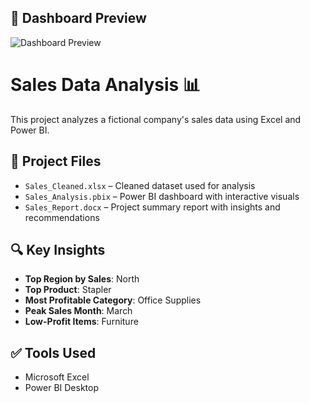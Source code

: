 ## 📸 Dashboard Preview

![Dashboard Preview]([https://raw.githubusercontent.com/AffanKhan0908/movie-sales-visualization-powerbi/main/Capture.JPG](https://raw.githubusercontent.com/AffanKhan0908/sales-data-analysis/refs/heads/main/Sales%20Analysis.JPG))

# Sales Data Analysis 📊  

This project analyzes a fictional company's sales data using Excel and Power BI.

## 📁 Project Files

- `Sales_Cleaned.xlsx` – Cleaned dataset used for analysis
- `Sales_Analysis.pbix` – Power BI dashboard with interactive visuals
- `Sales_Report.docx` – Project summary report with insights and recommendations

## 🔍 Key Insights
- **Top Region by Sales**: North
- **Top Product**: Stapler
- **Most Profitable Category**: Office Supplies
- **Peak Sales Month**: March
- **Low-Profit Items**: Furniture

## ✅ Tools Used
- Microsoft Excel
- Power BI Desktop
